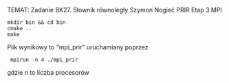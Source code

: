 TEMAT: Zadanie BK27. Słownik równoległy
Szymon Nogieć
PRIR Etap 3
MPI

``` Kompilacja:
mkdir bin && cd bin
cmake ..
make
```
Plik wynikowy to "mpi_prir" uruchamiany poprzez
```
 mpirun -n 4 ./mpi_prir
 ```
 gdzie n to liczba procesorów